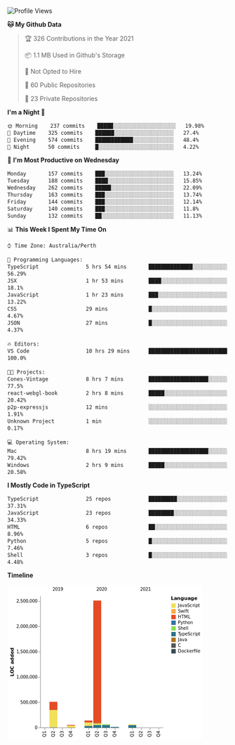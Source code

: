 <!--START_SECTION:waka-->
![Profile Views](http://img.shields.io/badge/Profile%20Views-0-blue)

**🐱 My Github Data** 

> 🏆 326 Contributions in the Year 2021
 > 
> 📦 1.1 MB Used in Github's Storage 
 > 
> 🚫 Not Opted to Hire
 > 
> 📜 60 Public Repositories 
 > 
> 🔑 23 Private Repositories  
 > 
**I'm a Night 🦉** 

```text
🌞 Morning    237 commits    █████░░░░░░░░░░░░░░░░░░░░   19.98% 
🌆 Daytime    325 commits    ██████░░░░░░░░░░░░░░░░░░░   27.4% 
🌃 Evening    574 commits    ████████████░░░░░░░░░░░░░   48.4% 
🌙 Night      50 commits     █░░░░░░░░░░░░░░░░░░░░░░░░   4.22%

```
📅 **I'm Most Productive on Wednesday** 

```text
Monday       157 commits    ███░░░░░░░░░░░░░░░░░░░░░░   13.24% 
Tuesday      188 commits    ████░░░░░░░░░░░░░░░░░░░░░   15.85% 
Wednesday    262 commits    █████░░░░░░░░░░░░░░░░░░░░   22.09% 
Thursday     163 commits    ███░░░░░░░░░░░░░░░░░░░░░░   13.74% 
Friday       144 commits    ███░░░░░░░░░░░░░░░░░░░░░░   12.14% 
Saturday     140 commits    ███░░░░░░░░░░░░░░░░░░░░░░   11.8% 
Sunday       132 commits    ██░░░░░░░░░░░░░░░░░░░░░░░   11.13%

```


📊 **This Week I Spent My Time On** 

```text
⌚︎ Time Zone: Australia/Perth

💬 Programming Languages: 
TypeScript               5 hrs 54 mins       ██████████████░░░░░░░░░░░   56.29% 
JSX                      1 hr 53 mins        ████░░░░░░░░░░░░░░░░░░░░░   18.1% 
JavaScript               1 hr 23 mins        ███░░░░░░░░░░░░░░░░░░░░░░   13.22% 
CSS                      29 mins             █░░░░░░░░░░░░░░░░░░░░░░░░   4.67% 
JSON                     27 mins             █░░░░░░░░░░░░░░░░░░░░░░░░   4.37%

🔥 Editors: 
VS Code                  10 hrs 29 mins      █████████████████████████   100.0%

🐱‍💻 Projects: 
Cones-Vintage            8 hrs 7 mins        ███████████████████░░░░░░   77.5% 
react-webgl-book         2 hrs 8 mins        █████░░░░░░░░░░░░░░░░░░░░   20.42% 
p2p-expressjs            12 mins             ░░░░░░░░░░░░░░░░░░░░░░░░░   1.91% 
Unknown Project          1 min               ░░░░░░░░░░░░░░░░░░░░░░░░░   0.17%

💻 Operating System: 
Mac                      8 hrs 19 mins       ███████████████████░░░░░░   79.42% 
Windows                  2 hrs 9 mins        █████░░░░░░░░░░░░░░░░░░░░   20.58%

```

**I Mostly Code in TypeScript** 

```text
TypeScript               25 repos            █████████░░░░░░░░░░░░░░░░   37.31% 
JavaScript               23 repos            ████████░░░░░░░░░░░░░░░░░   34.33% 
HTML                     6 repos             ██░░░░░░░░░░░░░░░░░░░░░░░   8.96% 
Python                   5 repos             █░░░░░░░░░░░░░░░░░░░░░░░░   7.46% 
Shell                    3 repos             █░░░░░░░░░░░░░░░░░░░░░░░░   4.48%

```


**Timeline**

![Chart not found](https://raw.githubusercontent.com/NWylynko/NWylynko/main/charts/bar_graph.png) 


<!--END_SECTION:waka-->
